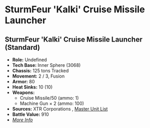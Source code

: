 # SturmFeur 'Kalki' Cruise Missile Launcher 

## SturmFeur 'Kalki' Cruise Missile Launcher (Standard) 

- **Role:** Undefined 
- **Tech Base:** Inner Sphere (3068) 
- **Chassis:** 125 tons Tracked 
- **Movement:** 2 / 3, Fusion 
- **Armor:** 80 
- **Heat Sinks:** 10 (10) 
- **Weapons:** 
  - Cruise Missile/50 (ammo: 1) 
  - Machine Gun × 2 (ammo: 100) 
- **Sources:** XTR Corporations , [Master Unit List](http://masterunitlist.info/Unit/Details/3112/sturmfeur-kalki-cruise-missile-launcher-standard) 
- **Battle Value:** 910 
- [*More Info*](sturmfeur_kalki_cruise_missile_launcher/sturmfeur_kalki_cruise_missile_launcher_standard.md) 

